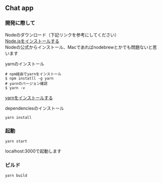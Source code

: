 ## Chat app

### 開発に際して

Nodeのダウンロード（下記リンクを参考にしてください）  
[Node.jsをインストールする](https://qiita.com/sefoo0104/items/0653c935ea4a4db9dc2b)  
Nodeの公式からインストール、Macであればnodebrewとかでも問題ないと思います  

yarnのインストール  
```
# npm経由でyarnをインストール
$ npm instatll -g yarn
# yarnのバージョン確認
$ yarn -v
```
[yarnをインストールする](https://qiita.com/suisui654/items/1b89446e03991c7c2c3d)  

dependenciesのインストール
```
yarn install
```

### 起動
```
yarn start
```
localhost:3000で起動します

### ビルド
```
yarn build
```